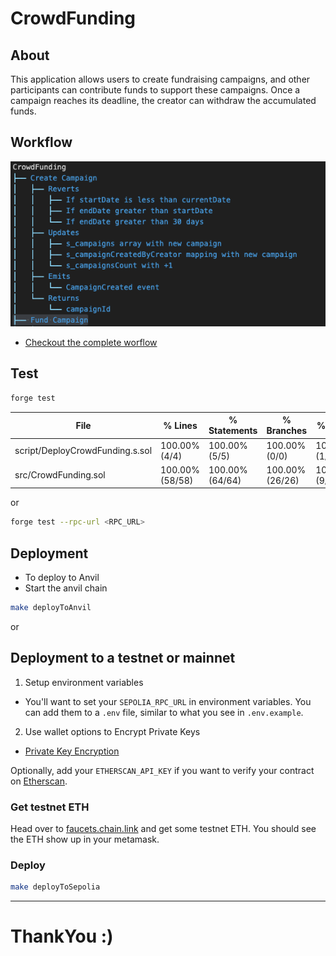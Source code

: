 # CrowdFunding

## About

This application allows users to create fundraising campaigns, and other participants can contribute funds to support these campaigns. Once a campaign reaches its deadline, the creator can withdraw the accumulated funds.

## Workflow

![Tree Image](./tree_example.png)

-   [Checkout the complete worflow](./test/CrowdFunding.tree)

## Test

```sh
forge test
```

| File                            | % Lines         | % Statements    | % Branches      | % Funcs       |
| ------------------------------- | --------------- | --------------- | --------------- | ------------- |
| script/DeployCrowdFunding.s.sol | 100.00% (4/4)   | 100.00% (5/5)   | 100.00% (0/0)   | 100.00% (1/1) |
| src/CrowdFunding.sol            | 100.00% (58/58) | 100.00% (64/64) | 100.00% (26/26) | 100.00% (9/9) |

or

```sh
forge test --rpc-url <RPC_URL>
```

## Deployment

-   To deploy to Anvil
-   Start the anvil chain

```sh
make deployToAnvil
```

or

## Deployment to a testnet or mainnet

1. Setup environment variables

-   You'll want to set your `SEPOLIA_RPC_URL` in environment variables. You can add them to a `.env` file, similar to what you see in `.env.example`.

2. Use wallet options to Encrypt Private Keys

-   [Private Key Encryption](https://github.com/allwin199/foundry-fundamendals/blob/main/DeploymentDetails.md)

Optionally, add your `ETHERSCAN_API_KEY` if you want to verify your contract on [Etherscan](https://etherscan.io/).

### Get testnet ETH

Head over to [faucets.chain.link](https://faucets.chain.link/) and get some testnet ETH. You should see the ETH show up in your metamask.

### Deploy

```sh
make deployToSepolia
```

---

# ThankYou :)
